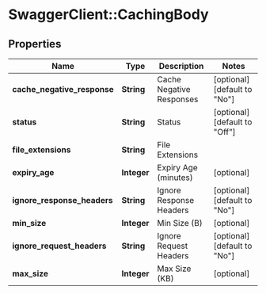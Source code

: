 # SwaggerClient::CachingBody

## Properties
Name | Type | Description | Notes
------------ | ------------- | ------------- | -------------
**cache_negative_response** | **String** | Cache Negative Responses | [optional] [default to &quot;No&quot;]
**status** | **String** | Status | [optional] [default to &quot;Off&quot;]
**file_extensions** | **String** | File Extensions | 
**expiry_age** | **Integer** | Expiry Age (minutes) | [optional] 
**ignore_response_headers** | **String** | Ignore Response Headers | [optional] [default to &quot;No&quot;]
**min_size** | **Integer** | Min Size (B) | [optional] 
**ignore_request_headers** | **String** | Ignore Request Headers | [optional] [default to &quot;No&quot;]
**max_size** | **Integer** | Max Size (KB) | [optional] 


